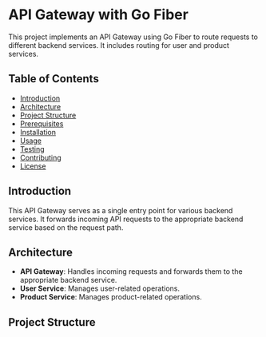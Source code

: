 # API Gateway with Go Fiber

This project implements an API Gateway using Go Fiber to route requests to different backend services. It includes routing for user and product services.

## Table of Contents

- [Introduction](#introduction)
- [Architecture](#architecture)
- [Project Structure](#project-structure)
- [Prerequisites](#prerequisites)
- [Installation](#installation)
- [Usage](#usage)
- [Testing](#testing)
- [Contributing](#contributing)
- [License](#license)

## Introduction

This API Gateway serves as a single entry point for various backend services. It forwards incoming API requests to the appropriate backend service based on the request path.

## Architecture

- **API Gateway**: Handles incoming requests and forwards them to the appropriate backend service.
- **User Service**: Manages user-related operations.
- **Product Service**: Manages product-related operations.

## Project Structure
